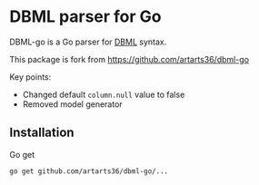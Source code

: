 # DBML parser for Go

DBML-go is a Go parser for [DBML](https://www.dbml.org) syntax.

This package is fork from https://github.com/artarts36/dbml-go

Key points:
* Changed default `column.null` value to false
* Removed model generator

## Installation

Go get

```bash
go get github.com/artarts36/dbml-go/...
```


